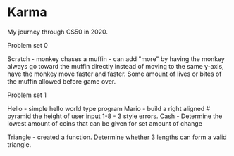 # Karma
My journey through CS50 in 2020.

Problem set 0
 
 Scratch - monkey chases a muffin - can add "more" by having the monkey always go toward the muffin directly instead of moving to the same y-axis, have the monkey move faster and faster. Some amount of lives or bites of the muffin allowed before game over. 

Problem set 1

  Hello - simple hello world type program
  Mario - build a right aligned # pyramid the height of user input 1-8 - 3 style errors.
  Cash - Determine the lowest amount of coins that can be given for set amount of change

Triangle - created a function. Determine whether 3 lengths can form a valid triangle. 

 
